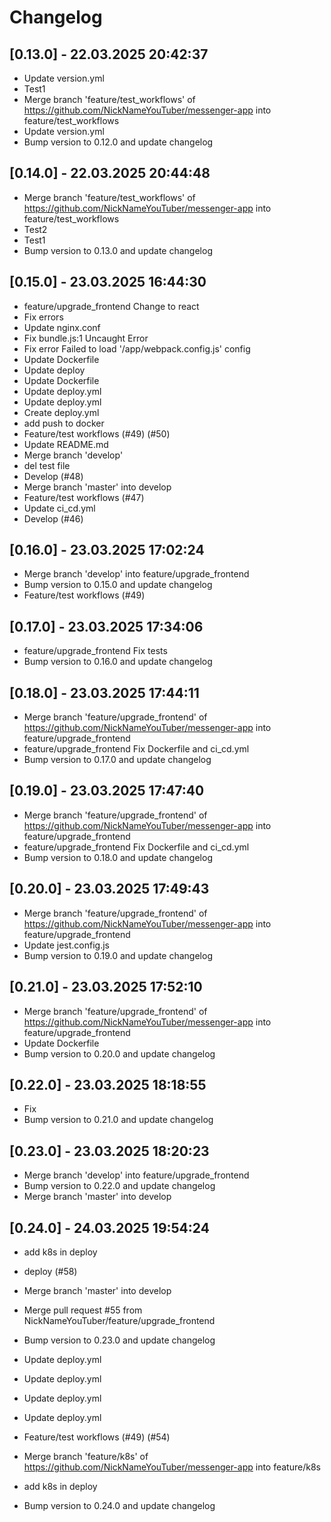 # Changelog

## [0.13.0] - 22.03.2025 20:42:37

- Update version.yml
- Test1
- Merge branch 'feature/test_workflows' of https://github.com/NickNameYouTuber/messenger-app into feature/test_workflows
- Update version.yml
- Bump version to 0.12.0 and update changelog

## [0.14.0] - 22.03.2025 20:44:48

- Merge branch 'feature/test_workflows' of https://github.com/NickNameYouTuber/messenger-app into feature/test_workflows
- Test2
- Test1
- Bump version to 0.13.0 and update changelog


## [0.15.0] - 23.03.2025 16:44:30

- feature/upgrade_frontend Change to react
- Fix errors
- Update nginx.conf
- Fix bundle.js:1 Uncaught Error
- Fix error Failed to load '/app/webpack.config.js' config
- Update Dockerfile
- Update deploy
- Update Dockerfile
- Update deploy.yml
- Update deploy.yml
- Create deploy.yml
- add push to docker
- Feature/test workflows (#49) (#50)
- Update README.md
- Merge branch 'develop'
- del test file
- Develop (#48)
- Merge branch 'master' into develop
- Feature/test workflows (#47)
- Update ci_cd.yml
- Develop (#46)
## [0.16.0] - 23.03.2025 17:02:24

- Merge branch 'develop' into feature/upgrade_frontend
- Bump version to 0.15.0 and update changelog
- Feature/test workflows (#49)

## [0.17.0] - 23.03.2025 17:34:06

- feature/upgrade_frontend Fix tests
- Bump version to 0.16.0 and update changelog

## [0.18.0] - 23.03.2025 17:44:11

- Merge branch 'feature/upgrade_frontend' of https://github.com/NickNameYouTuber/messenger-app into feature/upgrade_frontend
- feature/upgrade_frontend Fix Dockerfile and ci_cd.yml
- Bump version to 0.17.0 and update changelog

## [0.19.0] - 23.03.2025 17:47:40

- Merge branch 'feature/upgrade_frontend' of https://github.com/NickNameYouTuber/messenger-app into feature/upgrade_frontend
- feature/upgrade_frontend Fix Dockerfile and ci_cd.yml
- Bump version to 0.18.0 and update changelog

## [0.20.0] - 23.03.2025 17:49:43

- Merge branch 'feature/upgrade_frontend' of https://github.com/NickNameYouTuber/messenger-app into feature/upgrade_frontend
- Update jest.config.js
- Bump version to 0.19.0 and update changelog

## [0.21.0] - 23.03.2025 17:52:10

- Merge branch 'feature/upgrade_frontend' of https://github.com/NickNameYouTuber/messenger-app into feature/upgrade_frontend
- Update Dockerfile
- Bump version to 0.20.0 and update changelog

## [0.22.0] - 23.03.2025 18:18:55

- Fix
- Bump version to 0.21.0 and update changelog

## [0.23.0] - 23.03.2025 18:20:23

- Merge branch 'develop' into feature/upgrade_frontend
- Bump version to 0.22.0 and update changelog
- Merge branch 'master' into develop

## [0.24.0] - 24.03.2025 19:54:24

- add k8s in deploy
- deploy (#58)
- Merge branch 'master' into develop
- Merge pull request #55 from NickNameYouTuber/feature/upgrade_frontend
- Bump version to 0.23.0 and update changelog
- Update deploy.yml
- Update deploy.yml
- Update deploy.yml
- Update deploy.yml
- Feature/test workflows (#49) (#54)


- Merge branch 'feature/k8s' of https://github.com/NickNameYouTuber/messenger-app into feature/k8s
- add k8s in deploy
- Bump version to 0.24.0 and update changelog


